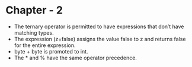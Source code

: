 # Chapter - 2 

- The ternary operator is permitted to have expressions that don’t have matching types.
- The expression (z=false) assigns the value false to z and returns false for the entire expression.
- byte + byte is promoted to int.
- The * and % have the same operator precedence.